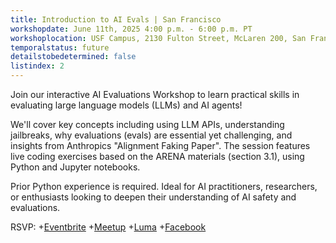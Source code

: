```yaml
---
title: Introduction to AI Evals | San Francisco 
workshopdate: June 11th, 2025 4:00 p.m. - 6:00 p.m. PT
workshoplocation: USF Campus, 2130 Fulton Street, McLaren 200, San Francisco CA 94117 Room MC 251
temporalstatus: future
detailstobedetermined: false
listindex: 2
---
```

Join our interactive AI Evaluations Workshop to learn practical skills in evaluating large language models (LLMs) and AI agents! 

We'll cover key concepts including using LLM APIs, understanding jailbreaks, why evaluations (evals) are essential yet challenging, and insights from Anthropics "Alignment Faking Paper". 
The session features live coding exercises based on the ARENA materials (section 3.1), using Python and Jupyter notebooks. 

Prior Python experience is required. Ideal for AI practitioners, researchers, or enthusiasts looking to deepen their understanding of AI safety and evaluations.

RSVP:
+[Eventbrite](https://www.eventbrite.com/e/1383192488969?aff=oddtdtcreator)
+[Meetup](https://www.meetup.com/ai-safety-awareness-group-san-francisco/events/308093454/?eventOrigin=group_upcoming_events)
+[Luma](https://lu.ma/4443e4ff)
+[Facebook](https://www.facebook.com/share/18hGH1YiMC/)

